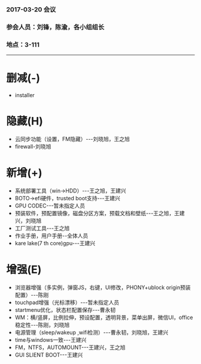 ### 2017-03-20 会议
### 参会人员：刘锋，陈渝，各小组组长
### 地点：3-111
-------------------------------------------------------------------------------------------

# 删减(-)
- installer
# 隐藏(H)
- 云同步功能（设置，FM隐藏）---刘晓旭，王之旭
- firewall-刘晓旭
# 新增(+)
- 系统部署工具（win->HDD）---王之旭，王建兴
- BOTO->efi硬件，trusted boot支持---王建兴
- GPU CODEC---暂未指定人员
- 预装软件，预配置镜像，磁盘分区方案，预载文档和壁纸---王之旭，王建兴，刘晓旭
- 工厂测试工具---王之旭
- 作业手册，用户手册--全体人员
- kare lake(7 th core)gpu---王建兴
# 增强(E)
- 浏览器增强（多实例，弹窗JS，右键，UI修改，PHONY+ublock origin预装配置）---陈刚
- touchpad增强（光标漂移）---暂未指定人员
- startmenu优化，状态栏配置保存---曹永韧
- WM：横/竖屏，比例拉伸，预设配置，透明背景，菜单出屏，微信UI，office稳定性---陈刚，刘晓旭
- 电源管理（sleep/wakeup ,wifi检测）---曹永韧，刘晓旭，王建兴
- time与windows一致---王建兴
- FM，NTFS，AUTOMOUNT---王建兴，王之旭
- GUI SLIENT BOOT---王建兴
